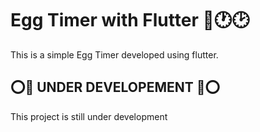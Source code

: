 # Egg Timer with Flutter 🍳🕐🕑

This is a simple Egg Timer developed using flutter.

## ⭕🛑 UNDER DEVELOPEMENT 🛑⭕

This project is still under development
